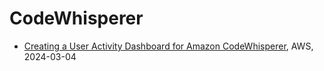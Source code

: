 # CodeWhisperer

- [Creating a User Activity Dashboard for Amazon CodeWhisperer](https://aws.amazon.com/blogs/devops/creating-a-user-activity-dashboard-for-amazon-codewhisperer/), AWS, 2024-03-04
